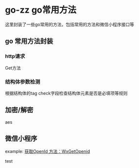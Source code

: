 # go-zz  go常用方法
这里封装了一些go常用的方法，包括常用的方法和微信小程序接口等

## go 常用方法封装
### http请求
Get方法  

### 结构体参数检测
根据结构体的tag  check字段检查结构体元素是否是必填项等规则

## 加密/解密
aes

## 微信小程序
example: [获取OpenId 方法：WxGetOpenid](example/wx.go)

test

